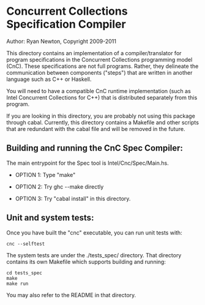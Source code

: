 

Concurrent Collections Specification Compiler
=============================================
  Author: Ryan Newton, Copyright 2009-2011


This directory contains an implementation of a compiler/translator for
program specifications in the Concurrent Collections programming model
(CnC).  These specifications are not full programs.  Rather, they
delineate the communication between components ("steps") that are
written in another language such as C++ or Haskell.

You will need to have a compatible CnC runtime implementation (such as
Intel Concurrent Collections for C++) that is distributed separately
from this program.

If you are looking in this directory, you are probably not using this
package through cabal.  Currently, this directory contains a Makefile
and other scripts that are redundant with the cabal file and will be
removed in the future.


 Building and running the CnC Spec Compiler:
----------------------------------------------

The main entrypoint for the Spec tool is Intel/Cnc/Spec/Main.hs.

 * OPTION 1: Type "make"

 * OPTION 2: Try ghc --make directly

 * OPTION 3: Try "cabal install" in this directory.



 Unit and system tests:
----------------------------------------------

Once you have built the "cnc" executable, you can run unit tests with: 

    cnc --selftest

The system tests are under the ./tests_spec/ directory.  That
directory contains its own Makefile which supports building and
running:

    cd tests_spec
    make 
    make run

You may also refer to the README in that directory.
